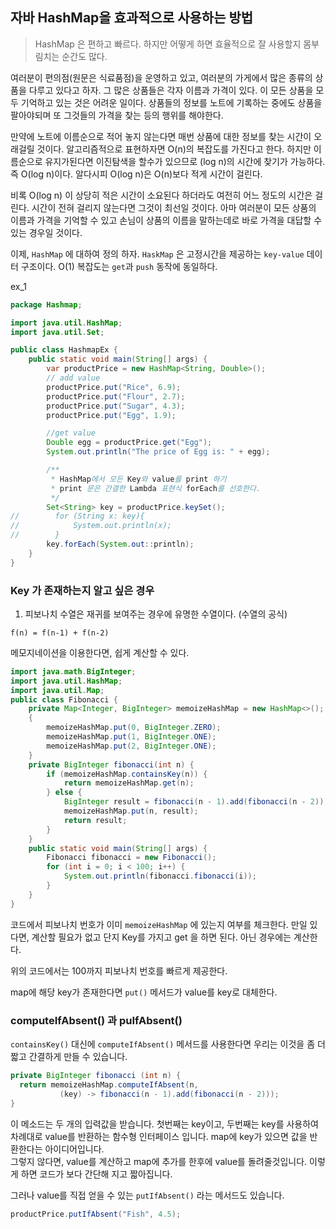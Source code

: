 ## 자바 HashMap을 효과적으로 사용하는 방법
> HashMap 은 편하고 빠르다. 하지만 어떻게 하면 효율적으로 잘 사용할지 몸부림치는 순간도 많다.

여러분이 편의점(원문은 식료품점)을 운영하고 있고, 여러분의 가게에서 많은 종류의 상품을 다루고 있다고 하자. 그 많은 상품들은 각자 이름과 가격이 있다. 이 모든 상품을 모두 기억하고 있는 것은 어려운 일이다. 상품들의 정보를 노트에 기록하는 중에도 상품을 팔아야되며 또 그것들의 가격을 찾는 등의 행위를 해야한다.

만약에 노트에 이름순으로 적어 놓지 않는다면 매번 상품에 대한 정보를 찾는 시간이 오래걸릴 것이다. 알고리즘적으로 표현하자면 O(n)의 복잡도를 가진다고 한다. 하지만 이름순으로 유지가된다면 이진탐색을 할수가 있으므로 (log n)의 시간에 찾기가 가능하다. 즉 O(log n)이다. 알다시피 O(log n)은 O(n)보다 적게 시간이 걸린다.

비록 O(log n) 이 상당히 적은 시간이 소요된다 하더라도 여전히 어느 정도의 시간은 걸린다. 시간이 전혀 걸리지 않는다면 그것이 최선일 것이다. 아마 여러분이 모든 상품의 이름과 가격을 기억할 수 있고 손님이 상품의 이름을 말하는데로 바로 가격을 대답할 수 있는 경우일 것이다.

이제, `HashMap` 에 대하여 정의 하자. `HaskMap` 은 고정시간을 제공하는 `key-value` 데이터 구조이다. O(1) 복잡도는 `get`과 `push` 동작에 동일하다.

ex_1
```java
package Hashmap;

import java.util.HashMap;
import java.util.Set;

public class HashmapEx {
    public static void main(String[] args) {
        var productPrice = new HashMap<String, Double>();
        // add value
        productPrice.put("Rice", 6.9);
        productPrice.put("Flour", 2.7);
        productPrice.put("Sugar", 4.3);
        productPrice.put("Egg", 1.9);

        //get value
        Double egg = productPrice.get("Egg");
        System.out.println("The price of Egg is: " + egg);

        /**
         * HashMap에서 모든 Key와 value를 print 하기
         * print 문은 간결한 Lambda 표현식 forEach를 선호한다.
         */
        Set<String> key = productPrice.keySet();
//        for (String x: key){
//            System.out.println(x);
//        }
        key.forEach(System.out::println);
    }
}
```

### Key 가 존재하는지 알고 싶은 경우
1. 피보나치 수열은 재귀를 보여주는 경우에 유명한 수열이다. (수열의 공식)
```
f(n) = f(n-1) + f(n-2)
```

메모지네이션을 이용한다면, 쉽게 계산할 수 있다.
```java
import java.math.BigInteger;
import java.util.HashMap;
import java.util.Map;
public class Fibonacci {
    private Map<Integer, BigInteger> memoizeHashMap = new HashMap<>();
    {
        memoizeHashMap.put(0, BigInteger.ZERO);
        memoizeHashMap.put(1, BigInteger.ONE);
        memoizeHashMap.put(2, BigInteger.ONE);
    }
    private BigInteger fibonacci(int n) {
        if (memoizeHashMap.containsKey(n)) {
            return memoizeHashMap.get(n);
        } else {
            BigInteger result = fibonacci(n - 1).add(fibonacci(n - 2));
            memoizeHashMap.put(n, result);
            return result;
        }
    }
    public static void main(String[] args) {
        Fibonacci fibonacci = new Fibonacci();
        for (int i = 0; i < 100; i++) {
            System.out.println(fibonacci.fibonacci(i));
        }
    }
}
```

코드에서 피보나치 번호가 이미 `memoizeHashMap` 에 있는지 여부를 체크한다. 만일 있다면, 계산할 필요가 없고 단지 Key를 가지고 get 을 하면 된다. 아닌 경우에는 계산한다.

위의 코드에서는 100까지 피보나치 번호를 빠르게 제공한다.

map에 해당 key가 존재한다면 `put()` 메서드가 value를 key로 대체한다.

### computeIfAbsent() 과 puIfAbsent()
`containsKey()` 대신에 `computeIfAbsent()` 메서드를 사용한다면 우리는 이것을 좀 더 짧고 간결하게 만들 수 있습니다.

```java
private BigInteger fibonacci (int n) {
  return memoizeHashMap.computeIfAbsent(n, 
           (key) -> fibonacci(n - 1).add(fibonacci(n - 2)));
}
```
이 메소드는 두 개의 입력값을 받습니다. 첫번째는 key이고, 두번째는 key를 사용하여 차례대로 value를 반환하는 함수형 인터페이스 입니다. map에 key가 있으면 값을 반환한다는 아이디어입니다.  
그렇지 않다면, value를 계산하고 map에 추가를 한후에 value를 돌려줄것입니다. 이렇게 하면 코드가 보다 간단해 지고 짧아집니다.

그러나 value를 직접 얻을 수 있는 `putIfAbsent()` 라는 메서드도 있습니다.
```java
productPrice.putIfAbsent("Fish", 4.5);
```